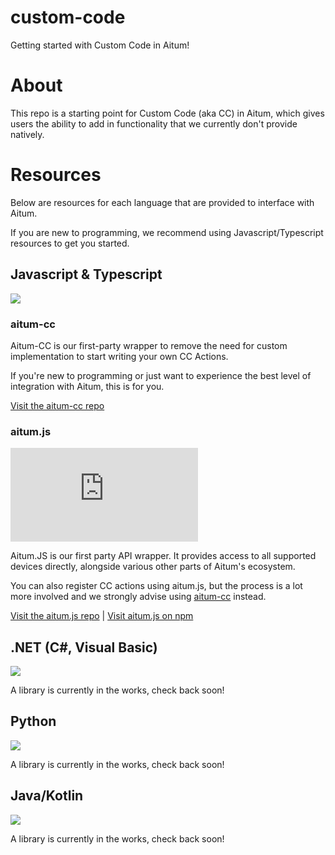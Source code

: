 # custom-code

Getting started with Custom Code in Aitum!

# About

This repo is a starting point for Custom Code (aka CC) in Aitum, which gives users the ability to add in functionality that we currently don't provide natively.

# Resources

Below are resources for each language that are provided to interface with Aitum.

If you are new to programming, we recommend using Javascript/Typescript resources to get you started.

## Javascript & Typescript

[![](https://skillicons.dev/icons?i=js,ts)](#)

### aitum-cc
Aitum-CC is our first-party wrapper to remove the need for custom implementation to start writing your own CC Actions.

If you're new to programming or just want to experience the best level of integration with Aitum, this is for you.

[Visit the aitum-cc repo](https://github.com/aitum/aitum-cc)


### aitum.js
[![](https://img.shields.io/npm/v/aitum.js?style=flat-square)](https://www.npmjs.com/package/aitum.js)

Aitum.JS is our first party API wrapper. It provides access to all supported devices directly, alongside various other parts of Aitum's ecosystem.

You can also register CC actions using aitum.js, but the process is a lot more involved and we strongly advise using [aitum-cc](https://github.com/aitum/aitum-cc) instead.

[Visit the aitum.js repo](https://github.com/aitum/aitum.js) | [Visit aitum.js on npm](https://www.npmjs.com/package/aitum.js)

## .NET (C#, Visual Basic)

[![](https://skillicons.dev/icons?i=cs,dotnet)](#)

A library is currently in the works, check back soon!

## Python

[![](https://skillicons.dev/icons?i=py)](#)

A library is currently in the works, check back soon!

## Java/Kotlin

[![](https://skillicons.dev/icons?i=java,kotlin)](#)

A library is currently in the works, check back soon!
